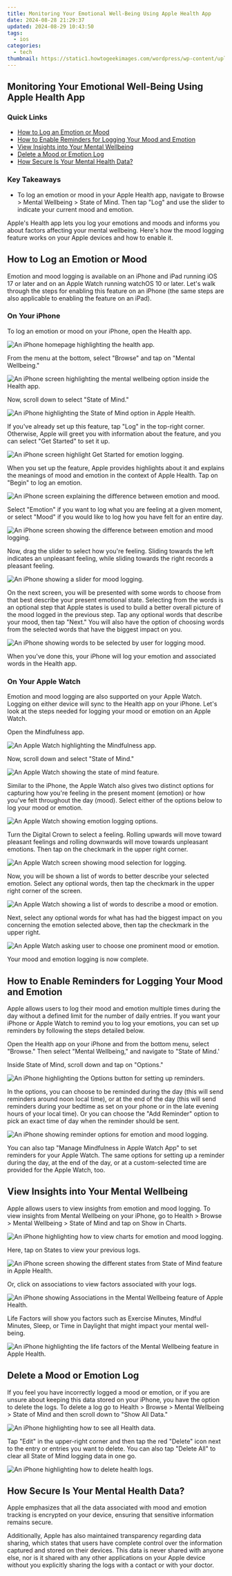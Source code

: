 ```yaml
---
title: Monitoring Your Emotional Well-Being Using Apple Health App
date: 2024-08-28 21:29:37
updated: 2024-08-29 10:43:50
tags:
  - ios
categories:
  - tech
thumbnail: https://static1.howtogeekimages.com/wordpress/wp-content/uploads/2023/12/iphone-emotion-cover-photo.png
---
```


## Monitoring Your Emotional Well-Being Using Apple Health App

### Quick Links

* [How to Log an Emotion or Mood](https://some-techniques.techidaily.com/new-experts-picks-the-best-10-photography-lenses/)
* [How to Enable Reminders for Logging Your Mood and Emotion](https://howto.techidaily.com/6-solutions-to-fix-error-505-in-google-play-store-on-vivo-x100-drfone-by-drfone-fix-android-problems-fix-android-problems/)
* [View Insights into Your Mental Wellbeing](https://digital-screen-recording.techidaily.com/accelerated-learning-for-effective-nvidia-screener-use-for-2024/)
* [Delete a Mood or Emotion Log](https://extra-skills.techidaily.com/updated-masterpieces-in-editing-filmoras-loved-features/)
* [How Secure Is Your Mental Health Data?](https://android-pokemon-go.techidaily.com/15-best-strongest-pokemon-to-use-in-pokemon-go-pvp-leagues-for-xiaomi-13t-drfone-by-drfone-virtual-android/)

### Key Takeaways

* To log an emotion or mood in your Apple Health app, navigate to Browse > Mental Wellbeing > State of Mind. Then tap "Log" and use the slider to indicate your current mood and emotion.

 Apple's Health app lets you log your emotions and moods and informs you about factors affecting your mental wellbeing. Here's how the mood logging feature works on your Apple devices and how to enable it.

##  How to Log an Emotion or Mood

 Emotion and mood logging is available on an iPhone and iPad running iOS 17 or later and on an Apple Watch running watchOS 10 or later. Let's walk through the steps for enabling this feature on an iPhone (the same steps are also applicable to enabling the feature on an iPad).

###  On Your iPhone

 To log an emotion or mood on your iPhone, open the Health app.

![An iPhone homepage highlighting the health app.](https://static1.howtogeekimages.com/wordpress/wp-content/uploads/2023/11/img_cd28aa7ab788-1.jpeg) 

 From the menu at the bottom, select "Browse" and tap on "Mental Wellbeing."

![An iPhone screen highlighting the mental wellbeing option inside the Health app.](https://static1.howtogeekimages.com/wordpress/wp-content/uploads/2023/12/img_7c6e5cd9d309-1.jpeg) 

 Now, scroll down to select "State of Mind."

![An iPhone highlighting the State of Mind option in Apple Health.](https://static1.howtogeekimages.com/wordpress/wp-content/uploads/2023/12/img_6012.jpeg) 

 If you've already set up this feature, tap "Log" in the top-right corner. Otherwise, Apple will greet you with information about the feature, and you can select "Get Started" to set it up.

![An iPhone screen highlight Get Started for emotion logging.](https://static1.howtogeekimages.com/wordpress/wp-content/uploads/2023/12/img_5290f2a011c0-1.jpeg) 

 When you set up the feature, Apple provides highlights about it and explains the meanings of mood and emotion in the context of Apple Health. Tap on "Begin" to log an emotion.

![An iPhone screen explaining the difference between emotion and mood.](https://static1.howtogeekimages.com/wordpress/wp-content/uploads/2023/12/img_c75546c5817c-1.jpeg) 

 Select "Emotion" if you want to log what you are feeling at a given moment, or select "Mood" if you would like to log how you have felt for an entire day.

![An iPhone screen showing the difference between emotion and mood logging.](https://static1.howtogeekimages.com/wordpress/wp-content/uploads/2023/11/img_f3c2f26c8bc6-1.jpeg) 

 Now, drag the slider to select how you're feeling. Sliding towards the left indicates an unpleasant feeling, while sliding towards the right records a pleasant feeling.

![An iPhone showing a slider for mood logging.](https://static1.howtogeekimages.com/wordpress/wp-content/uploads/2023/11/img_8ba0cfe8a561-1.jpeg) 

 On the next screen, you will be presented with some words to choose from that best describe your present emotional state. Selecting from the words is an optional step that Apple states is used to build a better overall picture of the mood logged in the previous step. Tap any optional words that describe your mood, then tap "Next." You will also have the option of choosing words from the selected words that have the biggest impact on you.

![An iPhone showing words to be selected by user for logging mood.](https://static1.howtogeekimages.com/wordpress/wp-content/uploads/2023/11/img_230212c636de-1.jpeg) 

 When you've done this, your iPhone will log your emotion and associated words in the Health app.

###  On Your Apple Watch

 Emotion and mood logging are also supported on your Apple Watch. Logging on either device will sync to the Health app on your iPhone. Let's look at the steps needed for logging your mood or emotion on an Apple Watch.

 Open the Mindfulness app.

![An Apple Watch highlighting the Mindfulness app.](https://static1.howtogeekimages.com/wordpress/wp-content/uploads/2023/11/incoming-14ad869e-33e6-426a-92eb-c5d4ea80eb79.jpeg) 

 Now, scroll down and select "State of Mind."

![An Apple Watch showing the state of mind feature.](https://static1.howtogeekimages.com/wordpress/wp-content/uploads/2023/11/incoming-63f755e6-1e89-4195-9f94-307cd3327c55.png) 

 Similar to the iPhone, the Apple Watch also gives two distinct options for capturing how you're feeling in the present moment (emotion) or how you've felt throughout the day (mood). Select either of the options below to log your mood or emotion.

![An Apple Watch showing emotion logging options.](https://static1.howtogeekimages.com/wordpress/wp-content/uploads/2023/11/incoming-d1e4afaf-5e9a-4d41-8606-aab1518014d8.png) 

 Turn the Digital Crown to select a feeling. Rolling upwards will move toward pleasant feelings and rolling downwards will move towards unpleasant emotions. Then tap on the checkmark in the upper right corner.

![An Apple Watch screen showing mood selection for logging.](https://static1.howtogeekimages.com/wordpress/wp-content/uploads/2023/11/incoming-4e5b1948-5c22-43af-b6d7-45e11f52761e.png) 

 Now, you will be shown a list of words to better describe your selected emotion. Select any optional words, then tap the checkmark in the upper right corner of the screen.

![An Apple Watch showing a list of words to describe a mood or emotion.](https://static1.howtogeekimages.com/wordpress/wp-content/uploads/2023/11/incoming-930ed9a0-8f36-4534-bb4b-d630f08589dd.png) 

 Next, select any optional words for what has had the biggest impact on you concerning the emotion selected above, then tap the checkmark in the upper right.

![An Apple Watch asking user to choose one prominent mood or emotion.](https://static1.howtogeekimages.com/wordpress/wp-content/uploads/2023/11/incoming-87366e68-3b81-438e-8681-258c2ca063d7.png) 

 Your mood and emotion logging is now complete.

##  How to Enable Reminders for Logging Your Mood and Emotion

 Apple allows users to log their mood and emotion multiple times during the day without a defined limit for the number of daily entries. If you want your iPhone or Apple Watch to remind you to log your emotions, you can set up reminders by following the steps detailed below.

 Open the Health app on your iPhone and from the bottom menu, select "Browse." Then select "Mental Wellbeing," and navigate to "State of Mind.'

 Inside State of Mind, scroll down and tap on "Options."

![An iPhone highlighting the Options button for setting up reminders.](https://static1.howtogeekimages.com/wordpress/wp-content/uploads/2023/11/img_779f3daec2ea-1.jpeg) 

 In the options, you can choose to be reminded during the day (this will send reminders around noon local time), or at the end of the day (this will send reminders during your bedtime as set on your phone or in the late evening hours of your local time). Or you can choose the "Add Reminder" option to pick an exact time of day when the reminder should be sent.

![An iPhone showing reminder options for emotion and mood logging.](https://static1.howtogeekimages.com/wordpress/wp-content/uploads/2023/11/img_5f41be10759f-1.jpeg) 

 You can also tap "Manage Mindfulness in Apple Watch App" to set reminders for your Apple Watch. The same options for setting up a reminder during the day, at the end of the day, or at a custom-selected time are provided for the Apple Watch, too.

##  View Insights into Your Mental Wellbeing

 Apple allows users to view insights from emotion and mood logging. To view insights from Mental Wellbeing on your iPhone, go to Health > Browse > Mental Wellbeing > State of Mind and tap on Show in Charts.

![An iPhone highlighting how to view charts for emotion and mood logging.](https://static1.howtogeekimages.com/wordpress/wp-content/uploads/2023/12/img_1cccd147f139-1-1.jpeg) 

 Here, tap on States to view your previous logs.

![An iPhone screen showing the different states from State of Mind feature in Apple Health.](https://static1.howtogeekimages.com/wordpress/wp-content/uploads/2023/11/img_6065.jpeg) 

 Or, click on associations to view factors associated with your logs.

![An iPhone showing Associations in the Mental Wellbeing feature of Apple Health.](https://static1.howtogeekimages.com/wordpress/wp-content/uploads/2023/11/img_6066.jpeg) 

 Life Factors will show you factors such as Exercise Minutes, Mindful Minutes, Sleep, or Time in Daylight that might impact your mental well-being.

![An iPhone highlighting the life factors of the Mental Wellbeing feature in Apple Health.](https://static1.howtogeekimages.com/wordpress/wp-content/uploads/2023/11/img_6067.jpeg) 

##  Delete a Mood or Emotion Log

 If you feel you have incorrectly logged a mood or emotion, or if you are unsure about keeping this data stored on your iPhone, you have the option to delete the logs. To delete a log go to Health > Browse > Mental Wellbeing > State of Mind and then scroll down to "Show All Data."

![An iPhone highlighting how to see all Health data.](https://static1.howtogeekimages.com/wordpress/wp-content/uploads/2023/11/img_6070.jpeg) 

 Tap "Edit" in the upper-right corner and then tap the red "Delete" icon next to the entry or entries you want to delete. You can also tap "Delete All" to clear all State of Mind logging data in one go.

![An iPhone highlighting how to delete health logs.](https://static1.howtogeekimages.com/wordpress/wp-content/uploads/2023/11/img_6071.jpeg) 

### 

##  How Secure Is Your Mental Health Data?

 Apple emphasizes that all the data associated with mood and emotion tracking is encrypted on your device, ensuring that sensitive information remains secure.

 Additionally, Apple has also maintained transparency regarding data sharing, which states that users have complete control over the information captured and stored on their devices. This data is never shared with anyone else, nor is it shared with any other applications on your Apple device without you explicitly sharing the logs with a contact or with your doctor.

<ins class="adsbygoogle"
     style="display:block"
     data-ad-format="autorelaxed"
     data-ad-client="ca-pub-7571918770474297"
     data-ad-slot="1223367746"></ins>



<ins class="adsbygoogle"
     style="display:block"
     data-ad-client="ca-pub-7571918770474297"
     data-ad-slot="8358498916"
     data-ad-format="auto"
     data-full-width-responsive="true"></ins>
